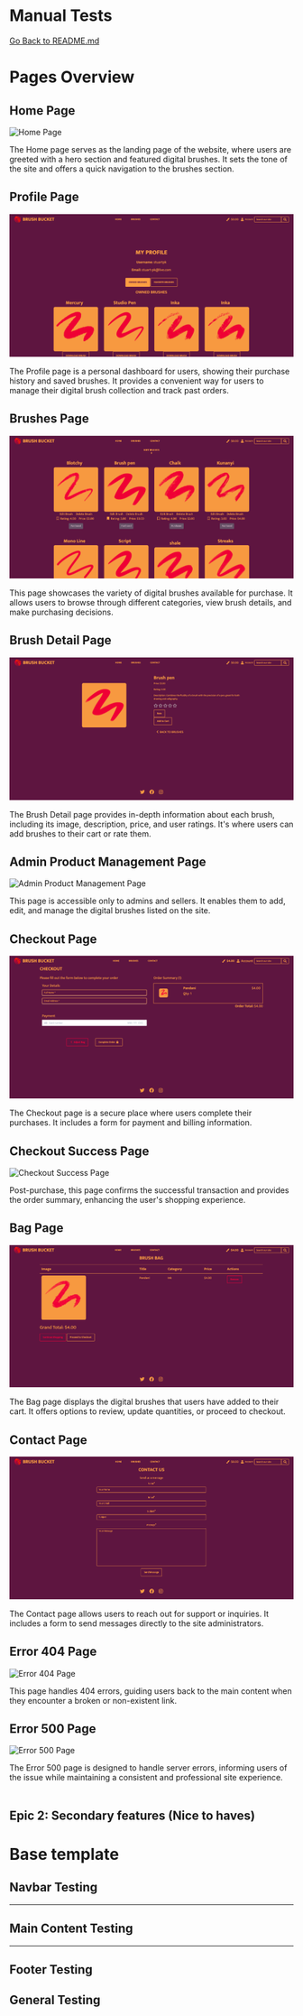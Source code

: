 # Manual Tests

[Go Back to README.md](https://github.com/Stuartpkd/Brush-Bucket)

# Pages Overview

## Home Page

![Home Page](docs/pages/Home-page.png)

The Home page serves as the landing page of the website, where users are greeted with a hero section and featured digital brushes. It sets the tone of the site and offers a quick navigation to the brushes section.

## Profile Page

![Profile Page](docs/pages/Profile.png)

The Profile page is a personal dashboard for users, showing their purchase history and saved brushes. It provides a convenient way for users to manage their digital brush collection and track past orders.

## Brushes Page

![Brushes Page](docs/pages/Brushes.png)

This page showcases the variety of digital brushes available for purchase. It allows users to browse through different categories, view brush details, and make purchasing decisions.

## Brush Detail Page

![Brush Detail Page](docs/pages/Brush-detail.png)

The Brush Detail page provides in-depth information about each brush, including its image, description, price, and user ratings. It's where users can add brushes to their cart or rate them.

## Admin Product Management Page

![Admin Product Management Page](docs/pages/Admin-product-management.png)

This page is accessible only to admins and sellers. It enables them to add, edit, and manage the digital brushes listed on the site.

## Checkout Page

![Checkout Page](docs/pages/Checkout.png)

The Checkout page is a secure place where users complete their purchases. It includes a form for payment and billing information.

## Checkout Success Page

![Checkout Success Page](docs/pages/Checkout-success.png)

Post-purchase, this page confirms the successful transaction and provides the order summary, enhancing the user's shopping experience.

## Bag Page

![Bag Page](docs/pages/Bag.png)

The Bag page displays the digital brushes that users have added to their cart. It offers options to review, update quantities, or proceed to checkout.

## Contact Page

![Contact Page](docs/pages/Contact.png)

The Contact page allows users to reach out for support or inquiries. It includes a form to send messages directly to the site administrators.

## Error 404 Page

![Error 404 Page](docs/pages/Error-404.png)

This page handles 404 errors, guiding users back to the main content when they encounter a broken or non-existent link.

## Error 500 Page

![Error 500 Page](docs/pages/Error-500.png)

The Error 500 page is designed to handle server errors, informing users of the issue while maintaining a consistent and professional site experience.
\
&nbsp;

## Epic 2: Secondary features (Nice to haves)

# Base template

## Navbar Testing

---

## Main Content Testing

---

## Footer Testing

## General Testing
